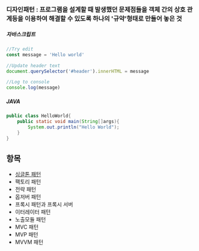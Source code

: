 ### 디자인패턴 : 프로그램을 설계할 때 발생했던 문제점들을 객체 간의 상호 관계등을 이용하여 해결할 수 있도록 하나의 '규약'형태로 만들어 놓은 것
##### 자바스크립트
``` javascript
//Try edit
const message = 'Hello world'

//Update header text
document.querySelector('#header').innerHTML = message

//Log to console
console.log(message)
```
##### JAVA
``` java
public class HelloWorld{
    public static void main(String[]args){
        System.out.println("Hello World");
    }
}
```

## 항목
* [싱글톤 패턴](https://github.com/jwsimhj97/TIL/blob/main/CS/DisignPattern/Singleton.md)
* 팩토리 패턴
* 전략 패턴
* 옵저버 패턴
* 프록시 패턴과 프록시 서버
* 이터레이터 패턴
* 노출모듈 패턴
* MVC 패턴
* MVP 패턴
* MVVM 패턴
